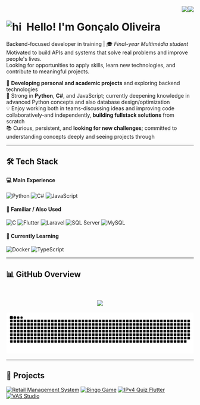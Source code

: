 <a href="https://mail.google.com/mail/?view=cm&fs=1&to=goliveira2212004@gmail.com" target="_blank">
  <img src="https://img.shields.io/badge/-Gmail-red?style=for-the-badge&logo=gmail&logoColor=white" height="25" align="right"/>
</a>
<a href="https://www.linkedin.com/in/goncaloliveira20/">
  <img src="https://img.shields.io/badge/-LinkedIn-blue?style=for-the-badge&logo=linkedin&logoColor=white" height="25" align="right"/>
</a>

# <img src="https://user-images.githubusercontent.com/1303154/88677602-1635ba80-d120-11ea-84d8-d263ba5fc3c0.gif" width="40px" alt="hi">&nbsp; Hello! I'm Gonçalo Oliveira


Backend-focused developer in training | 🎓 <i>Final-year Multimédia student</i>  
Motivated to build APIs and systems that solve real problems and improve people's lives.  
Looking for opportunities to apply skills, learn new technologies, and contribute to meaningful projects.  

🔭 **Developing personal and academic projects** and exploring backend technologies  
🌱 Strong in **Python**, **C#**, and JavaScript; currently deepening knowledge in advanced Python concepts and also database design/optimization  
💡 Enjoy working both in teams-discussing ideas and improving code collaboratively-and independently, **building fullstack solutions** from scratch  
📚 Curious, persistent, and **looking for new challenges**; committed to understanding concepts deeply and seeing projects through


---

## 🛠️ Tech Stack

#### 💻 Main Experience
<p align="left">
  <img alt="Python" src="https://img.shields.io/badge/Python-3776AB?style=for-the-badge&logo=python&logoColor=white" height="30" />
  <img alt="C#" src="https://img.shields.io/badge/C%23-239120?style=for-the-badge&logo=c-sharp&logoColor=white" height="30" />
  <img alt="JavaScript" src="https://img.shields.io/badge/JavaScript-F7DF1E?style=for-the-badge&logo=javascript&logoColor=black" height="30" />
</p>

#### 🌱 Familiar / Also Used
<p align="left">
  <img alt="C" src="https://img.shields.io/badge/C-00599C?style=for-the-badge&logo=c&logoColor=white" height="30" />
  <img alt="Flutter" src="https://img.shields.io/badge/Flutter-02569B?style=for-the-badge&logo=flutter&logoColor=white" height="30" />
  <img alt="Laravel" src="https://img.shields.io/badge/Laravel-FC3F3F?style=for-the-badge&logo=laravel&logoColor=white" height="30" />
  <img alt="SQL Server" src="https://img.shields.io/badge/SQLServer-CC2927?style=for-the-badge&logo=microsoft-sql-server&logoColor=white" height="30" />
  <img alt="MySQL" src="https://img.shields.io/badge/MySQL-4479A1?style=for-the-badge&logo=mysql&logoColor=white" height="30" />
</p>

#### 🚀 Currently Learning
<p align="left">
  <img alt="Docker" src="https://img.shields.io/badge/Docker-2496ED?style=for-the-badge&logo=docker&logoColor=white" height="30" />
  <img alt="TypeScript" src="https://img.shields.io/badge/TypeScript-3178C6?style=for-the-badge&logo=typescript&logoColor=white" height="30" />
</p>

---

## 📊 GitHub Overview

<br>
<p align="center">
  <img height="150" src="https://github-readme-stats.vercel.app/api/top-langs/?username=goncalo-codes&layout=compact&theme=dark&hide_border=true&langs_count=6" />
</p>

<picture>
  <source media="(prefers-color-scheme: dark)" srcset="https://raw.githubusercontent.com/holic-x/holic-x/output/github-contribution-grid-snake-dark.svg">
  <source media="(prefers-color-scheme: light)" srcset="https://raw.githubusercontent.com/holic-x/holic-x/output/github-contribution-grid-snake.svg">
  <img alt="GitHub contributions" src="https://raw.githubusercontent.com/adorabled4/adorabled4/output/github-contribution-grid-snake.svg">
</picture>

---

## 🚀 Projects
<p align="left">
  <a href="https://github.com/goncalo-codes/retail-management-system"><img alt="Retail Management System" src="https://img.shields.io/badge/Retail-Management-blue?style=for-the-badge"></a>
  <a href="https://github.com/goncalo-codes/bingo-game"><img alt="Bingo Game" src="https://img.shields.io/badge/Bingo-Game-green?style=for-the-badge"></a>
  <a href="https://github.com/goncalo-codes/ipv4_quizz_flutter"><img alt="IPv4 Quiz Flutter" src="https://img.shields.io/badge/IPv4-Quiz-orange?style=for-the-badge"></a>
  <a href="https://github.com/goncalo-codes/vas-studio"><img alt="VAS Studio" src="https://img.shields.io/badge/VAS-Studio-red?style=for-the-badge"></a>
</p>
